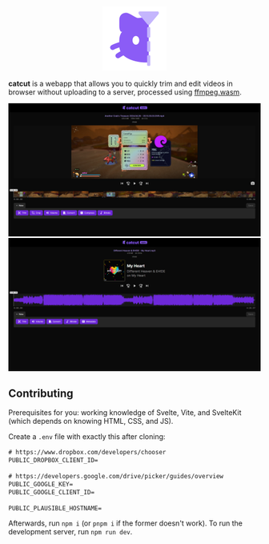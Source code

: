 <div align=center>
	<a href="https://catcut.snaz.in">
		<img src="/static/images/icon.png" height="128" alt="catcut">
	</a>
</div>

**catcut** is a webapp that allows you to quickly trim and edit videos in browser without uploading to a server, processed using [ffmpeg.wasm](https://github.com/ffmpegwasm/ffmpeg.wasm).


![](/static/images/screenshots/desktop-video.png)
![](/static//images/screenshots/desktop-audio.png)


## Contributing

Prerequisites for you: working knowledge of Svelte, Vite, and SvelteKit (which depends on knowing HTML, CSS, and JS).

Create a `.env` file with exactly this after cloning:

```
# https://www.dropbox.com/developers/chooser
PUBLIC_DROPBOX_CLIENT_ID=

# https://developers.google.com/drive/picker/guides/overview
PUBLIC_GOOGLE_KEY=
PUBLIC_GOOGLE_CLIENT_ID=

PUBLIC_PLAUSIBLE_HOSTNAME=
```

Afterwards, run `npm i` (or `pnpm i` if the former doesn't work).
To run the development server, run `npm run dev`.

